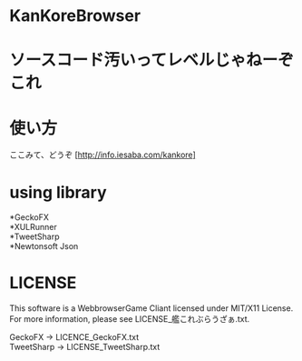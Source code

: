 KanKoreBrowser
==============
ソースコード汚いってレベルじゃねーぞこれ
========================================

使い方
======
ここみて、どうぞ [http://info.iesaba.com/kankore]

using library
=============
*GeckoFX  
*XULRunner  
*TweetSharp  
*Newtonsoft Json

LICENSE
=======
This software is a WebbrowserGame Cliant licensed under MIT/X11 License.  
For more information, please see LICENSE_艦これぶらうざぁ.txt.  
  
GeckoFX -> LICENCE_GeckoFX.txt  
TweetSharp -> LICENSE_TweetSharp.txt  
